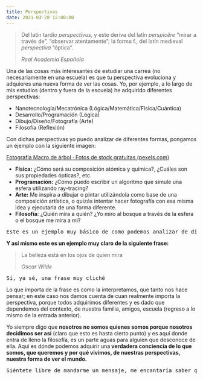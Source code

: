 ```yaml
---
title: Perspectivas
date: 2021-03-28 12:00:00
---
```

<blockquote>
	<p>Del latín tardío <em>perspectīvus,</em> y este deriva del latín <em>perspicĕre</em> “mirar a través de”, “observar atentamente”; la forma f., del latín medieval <em>perspectiva</em> “óptica”.</p>
	<cite>Real Academia Española</cite>
</blockquote>

<p>Una de las cosas más interesantes de estudiar una carrea (no necesariamente en una escuela) es que tu perspectiva evoluciona y adquieres una nueva forma de ver las cosas. Yo, por ejemplo, a lo largo de mis estudios (dentro y fuera de la escuela) he adquirido diferentes perspectivas: </p>

<ul><li>Nanotecnología/Mecatrónica (Lógica/Matemática/Física/Cuántica)</li><li>Desarrollo/Programación (Lógica)</li><li>Dibujo/Diseño/Fotografía (Arte)</li><li>Filosofía (Reflexión)</li></ul>

<p>Con dichas perspectivas yo puedo analizar de diferentes formas, pongamos un ejemplo con la siguiente imagen:</p>

<Imagen src="https://images.pexels.com/photos/235615/pexels-photo-235615.jpeg?auto=compress&amp;cs=tinysrgb&amp;h=750&amp;w=1260" width="844" height="563">
	<a href="https://www.pexels.com/es-es/foto/fotografia-macro-de-arbol-235615/">Fotografía Macro de árbol · Fotos de stock gratuitas (pexels.com)</a>
</Imagen>

<ul>
   <li><strong>Física:</strong> ¿Cómo será su composición atómica y química?, ¿Cuáles son sus propiedades ópticas?, etc.</li>
   <li><strong>Programación:</strong> ¿Cómo puedo escribir un algoritmo que simule una esfera utilizando ray-tracing?</li>
   <li><strong>Arte:</strong> Me inspira a dibujar o pintar utilizándola como base de una composición artística, o quizás intentar hacer fotografía con esa misma idea y ejecutarla de una forma diferente.</li>
   <li><strong>Filosofía</strong>: ¿Quién mira a quién? ¿Yo miro al bosque a través de la esfera o el bosque me mira a mi?</li>
</ul>

<pre>Este es un ejemplo muy básico de como podemos analizar de diferentes formas, en este caso, la misma imagen</pre>

<p><strong>Y así mismo este es un ejemplo muy claro de la siguiente frase:</strong></p>

<blockquote>
   <p>La belleza está en los ojos de quien mira</p>
   <cite>Oscar Wilde</cite>
</blockquote>

<pre>Sí, ya sé, una frase muy cliché</pre>

<p>Lo que importa de la frase es como la interpretamos, que tanto nos hace pensar; en este caso nos damos cuenta de cuan realmente importa la perspectiva, porque todos adquirimos diferentes y es dado que dependemos del contexto, de nuestra familia, amigos, escuela (regreso a lo mismo de la <blog-link to="cogito-ergo-sum">entrada anterior</blog-link>).</p>

<p>Yo siempre digo que <strong>nosotros no somos quienes somos porque nosotros decidimos ser así</strong> (claro que esto es hasta cierto punto) y es aquí donde entra de lleno la filosofía, es un parte aguas para alguien que desconoce de ella. Aquí es dónde podemos adquirir una<strong> verdadera conciencia de lo que somos, que queremos y por qué vivimos, de nuestras perspectivas, nuestra forma de ver el mundo.</strong></p>

<pre>Siéntete libre de mandarme un mensaje, me encantaría saber que es lo que piensas y ojalá esta entrada haya evolucionado tu perspectiva.</pre>